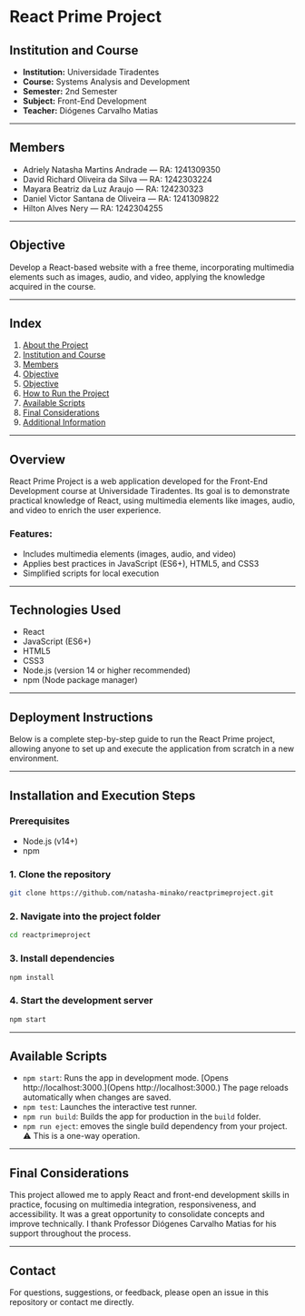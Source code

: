 # React Prime Project

## Institution and Course  
- **Institution:** Universidade Tiradentes  
- **Course:** Systems Analysis and Development
- **Semester:** 2nd Semester
- **Subject:** Front-End Development 
- **Teacher:** Diógenes Carvalho Matias  

---

## Members 
- Adriely Natasha Martins Andrade — RA: 1241309350  
- David Richard Oliveira da Silva — RA: 1242303224  
- Mayara Beatriz da Luz Araujo — RA: 124230323  
- Daniel Victor Santana de Oliveira — RA: 1241309822  
- Hilton Alves Nery — RA: 1242304255  

---

## Objective  
Develop a React-based website with a free theme, incorporating multimedia elements such as images, audio, and video, applying the knowledge acquired in the course.

---

## Index

1. [About the Project](#-visão-geral)
2. [Institution and Course](#-instituição-e-curso)
3. [Members](#-integrantes)
4. [Objective](#-objetivo)
5. [Objective](#-tecnologias-utilizadas)
6. [How to Run the Project](#-installation-and-execution-steps)
7. [Available Scripts](#-scripts-disponíveis)
8. [Final Considerations](#-considerações-finais)
9. [Additional Information](#-informações-adicionais)

---

## Overview  
React Prime Project is a web application developed for the Front-End Development course at Universidade Tiradentes. Its goal is to demonstrate practical knowledge of React, using multimedia elements like images, audio, and video to enrich the user experience.

### Features:  
- Includes multimedia elements (images, audio, and video) 
- Applies best practices in JavaScript (ES6+), HTML5, and CSS3
- Simplified scripts for local execution

---

## Technologies Used 
- React  
- JavaScript (ES6+)  
- HTML5  
- CSS3  
- Node.js (version 14 or higher recommended)
- npm (Node package manager)

---

## Deployment Instructions
Below is a complete step-by-step guide to run the React Prime project, allowing anyone to set up and execute the application from scratch in a new environment.

---

## Installation and Execution Steps  

### Prerequisites
- Node.js (v14+)  
- npm  

### 1. Clone the repository  
```bash
git clone https://github.com/natasha-minako/reactprimeproject.git
```

### 2. Navigate into the project folder  
```bash
cd reactprimeproject
```

### 3. Install dependencies 
```bash
npm install
```

### 4. Start the development server
```bash
npm start
```

---

## Available Scripts

- `npm start`: Runs the app in development mode. [Opens http://localhost:3000.](Opens http://localhost:3000.) The page reloads automatically when changes are saved. 
- `npm test`: Launches the interactive test runner.  
- `npm run build`:	 Builds the app for production in the `build` folder.
- `npm run eject`:	emoves the single build dependency from your project. ⚠️ This is a one-way operation.

---

## Final Considerations  
This project allowed me to apply React and front-end development skills in practice, focusing on multimedia integration, responsiveness, and accessibility. It was a great opportunity to consolidate concepts and improve technically. I thank Professor Diógenes Carvalho Matias for his support throughout the process.

---

## Contact

For questions, suggestions, or feedback, please open an issue in this repository or contact me directly.
